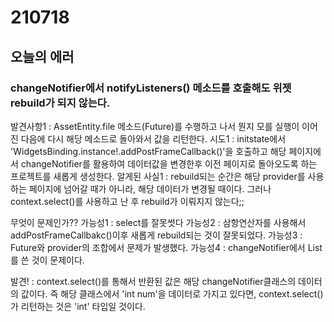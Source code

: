 # 210718
## 오늘의 에러
### changeNotifier에서 notifyListeners() 메소드를 호출해도 위젯 rebuild가 되지 않는다.
발견사항1 : AssetEntity.file 메소드(Future)를 수행하고 나서 뭔지 모를 실행이 이어진 다음에 다시 해당 메소드로 돌아와서 값을 리턴한다.
시도1 : initstate에서 'WidgetsBinding.instance!.addPostFrameCallback()'을 호출하고 해당 페이지에서 changeNotifier를 활용하여 데이터값을 변경한후
이전 페이지로 돌아오도록 하는 프로젝트를 새롭게 생성한다.
알게된 사실1 : rebuild되는 순간은 해당 provider를 사용하는 페이지에 넘어갈 때가 아니라, 해당 데이터가 변경될 때이다.
그러나 context.select()를 사용하고 난 후 rebuild가 이뤄지지 않는다;;

무엇이 문제인가??
   가능성1 : select를 잘못썻다
   가능성2 : 삼항연산자를 사용해서 addPostFrameCallbakc()이후 새롭게 rebuild되는 것이 잘못되었다.
   가능성3 : Future와 provider의 조합에서 문제가 발생했다.
   가능성4 : changeNotifier에서 List를 쓴 것이 문제이다.

   발견! : context.select()를 통해서 반환된 값은 해당 changeNotifier클래스의 데이터의 값이다. 즉 해당 클래스에서 'int num'을 데이터로 가지고 있다면,
   context.select()가 리턴하는 것은 'int' 타입일 것이다.
